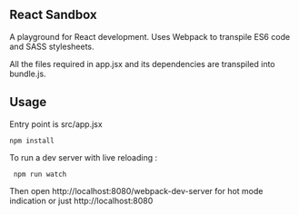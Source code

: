 ## React Sandbox

A playground for React development. Uses Webpack to transpile ES6 code and SASS stylesheets.

All the files required in app.jsx and its dependencies are transpiled into bundle.js.


## Usage 

Entry point is src/app.jsx 


```
npm install
```

To run a dev server with live reloading :

```
 npm run watch
```

Then open http://localhost:8080/webpack-dev-server for hot mode indication 
or just http://localhost:8080
